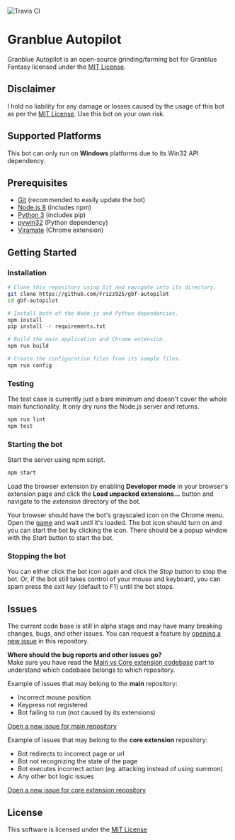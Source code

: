 ![Travis CI](https://travis-ci.org/Frizz925/gbf-autopilot.svg?branch=master)

# Granblue Autopilot
Granblue Autopilot is an open-source grinding/farming bot for Granblue Fantasy licensed under the [MIT License](LICENSE).

## Disclaimer
I hold no liability for any damage or losses caused by the usage of this bot as per the [MIT License](LICENSE). Use this bot on your own risk.

## Supported Platforms
This bot can only run on **Windows** platforms due to its Win32 API dependency.

## Prerequisites
- [Git](https://git-scm.com/) (recommended to easily update the bot)
- [Node.js 8](https://nodejs.org/) (includes npm)
- [Python 3](https://www.python.org/downloads/) (includes pip)
- [pywin32](https://sourceforge.net/projects/pywin32/files/pywin32/) (Python dependency)
- [Viramate](https://chrome.google.com/webstore/detail/viramate/fgpokpknehglcioijejfeebigdnbnokj) (Chrome extension)

## Getting Started
### Installation
```sh
# Clone this repository using Git and navigate into its directory.
git clone https://github.com/Frizz925/gbf-autopilot
cd gbf-autopilot

# Install both of the Node.js and Python dependencies.
npm install
pip install -r requirements.txt

# Build the main application and Chrome extension.
npm run build

# Create the configuration files from its sample files.
npm run config
```

### Testing
The test case is currently just a bare minimum and doesn't cover the whole main functionality. It only dry runs the Node.js server and returns.
```sh
npm run lint
npm test
```

### Starting the bot
Start the server using npm script.
```sh
npm start
```

Load the browser extension by enabling **Developer mode** in your browser's extension page and click the **Load unpacked extensions...** button and navigate to the *extension* directory of the bot.

Your browser should have the bot's grayscaled icon on the Chrome menu. Open the [game](http://game.granbluefantasy.jp/) and wait until it's loaded. The bot icon should turn on and you can start the bot by clicking the icon. There should be a popup window with the *Start* button to start the bot.

### Stopping the bot
You can either click the bot icon again and click the *Stop* button to stop the bot. Or, if the bot still takes control of your mouse and keyboard, you can spam press the *exit key* (default to F1) until the bot stops.

## Issues
The current code base is still in alpha stage and may have many breaking changes, bugs, and other issues. You can request a feature by [opening a new issue](https://github.com/Frizz925/gbf-autopilot/issues/new) in this repository.

**Where should the bug reports and other issues go?**  
Make sure you have read the [Main vs Core extension codebase](https://github.com/Frizz925/gbf-autopilot/wiki/Main-vs-Core-extension-codebase) part to understand which codebase belongs to which repository.

Example of issues that may belong to the **main** repository:
- Incorrect mouse position
- Keypress not registered
- Bot failing to run (not caused by its extensions)

[Open a new issue for main repository](https://github.com/Frizz925/gbf-autopilot/issues/new)

Example of issues that may belong to the **core extension** repository:
- Bot redirects to incorrect page or url
- Bot not recognizing the state of the page
- Bot executes incorrect action (eg. attacking instead of using summon)
- Any other bot logic issues

[Open a new issue for core extension repository](https://github.com/Frizz925/gbf-autopilot-core/issues/new)

## License
This software is licensed under the [MIT License](LICENSE)
